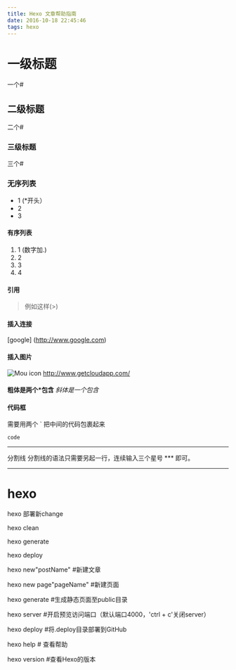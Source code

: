 ```yaml
---
title: Hexo 文章帮助指南
date: 2016-10-18 22:45:46
tags: hexo
---
```

# 一级标题
一个#
## 二级标题
二个#
### 三级标题
三个#
### 无序列表
* 1 (*开头）
* 2
* 3

#### 有序列表
1. 1 (数字加.)
2. 2
3. 3
4. 4

#### 引用
> 例如这样(>)


#### 插入连接
[google] (http://www.google.com)

#### 插入图片
![Mou icon](http://mouapp.com/Mou_128.png) 
http://www.getcloudapp.com/

####
**粗体是两个*包含**
*斜体是一个包含*
#### 代码框
需要用两个 ` 把中间的代码包裹起来

`code`

***

分割线
分割线的语法只需要另起一行，连续输入三个星号 *** 即可。

***
# hexo

hexo 部署新change

hexo clean

hexo generate

hexo deploy

hexo new"postName" #新建文章

hexo new page"pageName" #新建页面

hexo generate #生成静态页面至public目录

hexo server #开启预览访问端口（默认端口4000，'ctrl + c'关闭server）

hexo deploy #将.deploy目录部署到GitHub

hexo help # 查看帮助

hexo version #查看Hexo的版本
